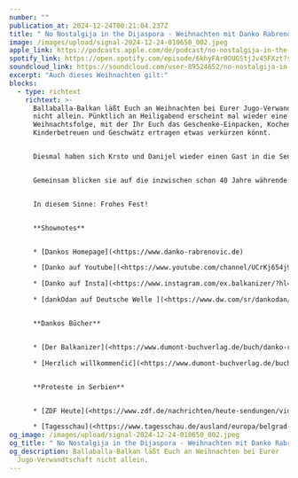 ```yaml
---
number: ""
publication_at: 2024-12-24T00:21:04.237Z
title: " No Nostalgija in the Dijaspora - Weihnachten mit Danko Rabrenović "
image: /images/upload/signal-2024-12-24-010650_002.jpeg
apple_link: https://podcasts.apple.com/de/podcast/no-nostalgija-in-the-dijaspora-weihnachten-mit-danko/id1170436903?i=1000681496736
spotify_link: https://open.spotify.com/episode/6khyFAr0OUGStjJv45FXzt?si=7906cd1f7a9c4c3e
soundcloud_link: https://soundcloud.com/user-89524652/no-nostalgija-in-the-dijaspora-weihnachten-mit-danko-rabrenovic
excerpt: "Auch dieses Weihnachten gilt:"
blocks:
  - type: richtext
    richtext: >-
      Ballaballa-Balkan läßt Euch an Weihnachten bei Eurer Jugo-Verwandtschaft
      nicht allein. Pünktlich an Heiligabend erscheint mal wieder eine
      Weihnachtsfolge, mit der Ihr Euch das Geschenke-Einpacken, Kochen,
      Kinderbetreuen und Geschwätz ertragen etwas verkürzen könnt.


      Diesmal haben sich Krsto und Danijel wieder einen Gast in die Sendung eingeladen. Und zwar niemand geringeres als den BALKANIZER Danko Rabrenović persönlich. Wer ihn nicht kennt, hat die letzten 20 bis 30 Jahre Jugo-Leben in Deutschland definitiv verpennt. Musiker, Autor, Radio-Moderator und jetzt auch noch Stand-Up-Variete-Künstler - und wer weiß noch nicht alles. Krsto hat längst den Überblick verloren und Danijel kann seinen Neid kaum zügeln.


      Gemeinsam blicken sie auf die inzwischen schon 40 Jahre währende Bühnenkarriere Dankos zurück, sprechen über die Studierendenproteste in Serbien und wagen einen kleinen Ausblick auf das Jahr 2025.


      In diesem Sinne: Frohes Fest!


      **S﻿hownotes**


      * [Dankos Homepage](<https://www.danko-rabrenovic.de)

      * [Danko auf Youtube](<https://www.youtube.com/channel/UCrKj654j9myyKveVZjxWtFg>)

      * [Danko auf Insta](<https://www.instagram.com/ex.balkanizer/?hl=de)

      * [dankOdan auf Deutsche Welle ](<https://www.dw.com/sr/dankodan/t-69352278)


      **Dankos Bücher**


      * [D﻿er Balkanizer](<https://www.dumont-buchverlag.de/buch/danko-rabrenovi-der-balkanizer-9783832163389-t-4577)

      * [Herzlich willkommenčić](<https://www.dumont-buchverlag.de/buch/danko-rabrenovi-herzlich-willkommen-i-9783832163327-t-4518)


      **P﻿roteste in Serbien**


      * [Z﻿DF Heute](<https://www.zdf.de/nachrichten/heute-sendungen/videos/serbien-proteste-gegen-vucic-video-100.html>)

      * [T﻿agesschau](<https://www.tagesschau.de/ausland/europa/belgrad-proteste-100.html>)
og_image: /images/upload/signal-2024-12-24-010650_002.jpeg
og_title: " No Nostalgija in the Dijaspora - Weihnachten mit Danko Rabrenović "
og_description: Ballaballa-Balkan läßt Euch an Weihnachten bei Eurer
  Jugo-Verwandtschaft nicht allein.
---
```

